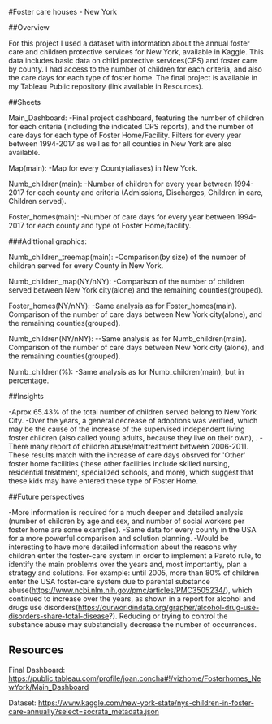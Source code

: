 #Foster care houses - New York


##Overview

For this project I used a dataset with information about the annual foster care and children protective services for New York, available in Kaggle. This data includes basic data on child protective services(CPS) and foster care by county. I had access to the number of children for each criteria, and also the care days for each type of foster home.
The final project is available in my Tableau Public repository (link available in Resources).


##Sheets

Main_Dashboard:
-Final project dashboard, featuring the number of children for each criteria (including the indicated CPS reports), and the number of care days for each type of Foster Home/Facility. Filters for every year between 1994-2017 as well as for all counties in New York are also available.

Map(main):
-Map for every County(aliases) in New York.

Numb_children(main):
-Number of children for every year between 1994-2017 for each county and criteria (Admissions, Discharges, Children in care, Children served).

Foster_homes(main):
-Number of care days for every year between 1994-2017 for each county and type of Foster Home/facility.

###Adittional graphics:

Numb_children_treemap(main):
-Comparison(by size) of the number of children served for every County in New York.

Numb_children_map(NY/nNY):
-Comparison of the number of children served between New York city(alone) and the remaining counties(grouped).

Foster_homes(NY/nNY):
-Same analysis as for Foster_homes(main). Comparison of the number of care days between New York city(alone), and the remaining counties(grouped).

Numb_children(NY/nNY):
--Same analysis as for Numb_children(main). Comparison of the number of care days between New York city (alone), and the remaining counties(grouped).

Numb_children(%):
-Same analysis as for Numb_children(main), but in percentage.


##Insights

-Aprox 65.43% of the total number of children served belong to New York City.
-Over the years, a general decrease of adoptions was verified, which may be the cause of the increase of the supervised independent living foster children (also called young adults, because they live on their own), .
-There many report of children abuse/maltreatment between 2006-2011. These results match with the increase of care days obsrved for 'Other' foster home facilities (these other facilities include skilled nursing, residential treatment, specialized schools, and more), which suggest that these kids may have entered these type of Foster Home.


##Future perspectives

-More information is required for a much deeper and detailed analysis (number of children by age and sex, and number of social workers per foster home are some examples). 
-Same data for every county in the USA for a more powerful comparison and solution planning.
-Would be interesting to have more detailed information about the reasons why children enter the foster-care system in order to implement a Pareto rule, to identify the main problems over the years and, most importantly, plan a strategy and solutions. For example: until 2005, more than 80% of children enter the USA foster-care system due to parental substance abuse(https://www.ncbi.nlm.nih.gov/pmc/articles/PMC3505234/), which continued to increase over the years, as shown in a report for alcohol and drugs use disorders(https://ourworldindata.org/grapher/alcohol-drug-use-disorders-share-total-disease?). Reducing or trying to control the substance abuse may substancially decrease the number of occurrences. 


## Resources

Final Dashboard: https://public.tableau.com/profile/joan.concha#!/vizhome/Fosterhomes_NewYork/Main_Dashboard

Dataset: https://www.kaggle.com/new-york-state/nys-children-in-foster-care-annually?select=socrata_metadata.json
